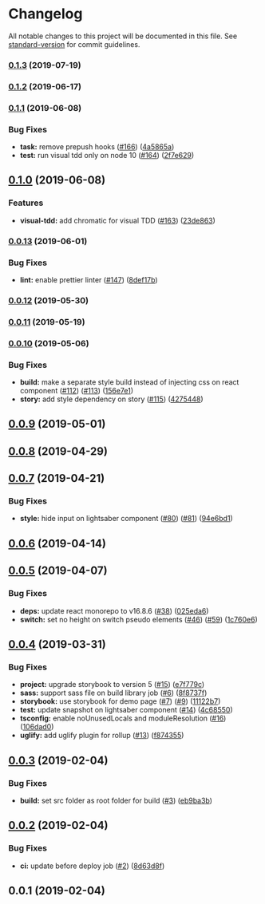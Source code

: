 # Changelog

All notable changes to this project will be documented in this file. See [standard-version](https://github.com/conventional-changelog/standard-version) for commit guidelines.

### [0.1.3](https://github.com/arnaud-zg/react-lightsaber/compare/v0.1.2...v0.1.3) (2019-07-19)



### [0.1.2](https://github.com/arnaud-zg/react-lightsaber/compare/v0.1.1...v0.1.2) (2019-06-17)



### [0.1.1](https://github.com/arnaud-zg/react-lightsaber/compare/v0.1.0...v0.1.1) (2019-06-08)


### Bug Fixes

* **task:** remove prepush hooks ([#166](https://github.com/arnaud-zg/react-lightsaber/issues/166)) ([4a5865a](https://github.com/arnaud-zg/react-lightsaber/commit/4a5865a))
* **test:** run visual tdd only on node 10 ([#164](https://github.com/arnaud-zg/react-lightsaber/issues/164)) ([2f7e629](https://github.com/arnaud-zg/react-lightsaber/commit/2f7e629))



## [0.1.0](https://github.com/arnaud-zg/react-lightsaber/compare/v0.0.13...v0.1.0) (2019-06-08)


### Features

* **visual-tdd:** add chromatic for visual TDD ([#163](https://github.com/arnaud-zg/react-lightsaber/issues/163)) ([23de863](https://github.com/arnaud-zg/react-lightsaber/commit/23de863))



### [0.0.13](https://github.com/arnaud-zg/react-lightsaber/compare/v0.0.12...v0.0.13) (2019-06-01)


### Bug Fixes

* **lint:** enable prettier linter ([#147](https://github.com/arnaud-zg/react-lightsaber/issues/147)) ([8def17b](https://github.com/arnaud-zg/react-lightsaber/commit/8def17b))



### [0.0.12](https://github.com/arnaud-zg/react-lightsaber/compare/v0.0.11...v0.0.12) (2019-05-30)



### [0.0.11](https://github.com/arnaud-zg/react-lightsaber/compare/v0.0.10...v0.0.11) (2019-05-19)



### [0.0.10](https://github.com/arnaud-zg/react-lightsaber/compare/v0.0.9...v0.0.10) (2019-05-06)


### Bug Fixes

* **build:** make a separate style build instead of injecting css on react component ([#112](https://github.com/arnaud-zg/react-lightsaber/issues/112)) ([#113](https://github.com/arnaud-zg/react-lightsaber/issues/113)) ([156e7e1](https://github.com/arnaud-zg/react-lightsaber/commit/156e7e1))
* **story:** add style dependency on story ([#115](https://github.com/arnaud-zg/react-lightsaber/issues/115)) ([4275448](https://github.com/arnaud-zg/react-lightsaber/commit/4275448))



## [0.0.9](https://github.com/arnaud-zg/react-lightsaber/compare/v0.0.8...v0.0.9) (2019-05-01)



## [0.0.8](https://github.com/arnaud-zg/react-lightsaber/compare/v0.0.7...v0.0.8) (2019-04-29)



## [0.0.7](https://github.com/arnaud-zg/react-lightsaber/compare/v0.0.6...v0.0.7) (2019-04-21)


### Bug Fixes

* **style:** hide input on lightsaber component ([#80](https://github.com/arnaud-zg/react-lightsaber/issues/80)) ([#81](https://github.com/arnaud-zg/react-lightsaber/issues/81)) ([94e6bd1](https://github.com/arnaud-zg/react-lightsaber/commit/94e6bd1))



## [0.0.6](https://github.com/arnaud-zg/react-lightsaber/compare/v0.0.5...v0.0.6) (2019-04-14)



## [0.0.5](https://github.com/arnaud-zg/react-lightsaber/compare/v0.0.4...v0.0.5) (2019-04-07)


### Bug Fixes

* **deps:** update react monorepo to v16.8.6 ([#38](https://github.com/arnaud-zg/react-lightsaber/issues/38)) ([025eda6](https://github.com/arnaud-zg/react-lightsaber/commit/025eda6))
* **switch:** set no height on switch pseudo elements ([#46](https://github.com/arnaud-zg/react-lightsaber/issues/46)) ([#59](https://github.com/arnaud-zg/react-lightsaber/issues/59)) ([1c760e6](https://github.com/arnaud-zg/react-lightsaber/commit/1c760e6))



<a name="0.0.4"></a>
## [0.0.4](https://github.com/arnaud-zg/react-lightsaber/compare/v0.0.3...v0.0.4) (2019-03-31)


### Bug Fixes

* **project:** upgrade storybook to version 5 ([#15](https://github.com/arnaud-zg/react-lightsaber/issues/15)) ([e7f779c](https://github.com/arnaud-zg/react-lightsaber/commit/e7f779c))
* **sass:** support sass file on build library job ([#6](https://github.com/arnaud-zg/react-lightsaber/issues/6)) ([8f8737f](https://github.com/arnaud-zg/react-lightsaber/commit/8f8737f))
* **storybook:** use storybook for demo page ([#7](https://github.com/arnaud-zg/react-lightsaber/issues/7)) ([#9](https://github.com/arnaud-zg/react-lightsaber/issues/9)) ([11122b7](https://github.com/arnaud-zg/react-lightsaber/commit/11122b7))
* **test:** update snapshot on lightsaber component ([#14](https://github.com/arnaud-zg/react-lightsaber/issues/14)) ([4c68550](https://github.com/arnaud-zg/react-lightsaber/commit/4c68550))
* **tsconfig:** enable noUnusedLocals and moduleResolution ([#16](https://github.com/arnaud-zg/react-lightsaber/issues/16)) ([106dad0](https://github.com/arnaud-zg/react-lightsaber/commit/106dad0))
* **uglify:** add uglify plugin for rollup ([#13](https://github.com/arnaud-zg/react-lightsaber/issues/13)) ([f874355](https://github.com/arnaud-zg/react-lightsaber/commit/f874355))



<a name="0.0.3"></a>
## [0.0.3](https://github.com/arnaud-zg/react-lightsaber/compare/v0.0.2...v0.0.3) (2019-02-04)


### Bug Fixes

* **build:** set src folder as root folder for build ([#3](https://github.com/arnaud-zg/react-lightsaber/issues/3)) ([eb9ba3b](https://github.com/arnaud-zg/react-lightsaber/commit/eb9ba3b))



<a name="0.0.2"></a>
## [0.0.2](https://github.com/arnaud-zg/react-lightsaber/compare/v0.0.1...v0.0.2) (2019-02-04)


### Bug Fixes

* **ci:** update before deploy job ([#2](https://github.com/arnaud-zg/react-lightsaber/issues/2)) ([8d63d8f](https://github.com/arnaud-zg/react-lightsaber/commit/8d63d8f))



<a name="0.0.1"></a>
## 0.0.1 (2019-02-04)
